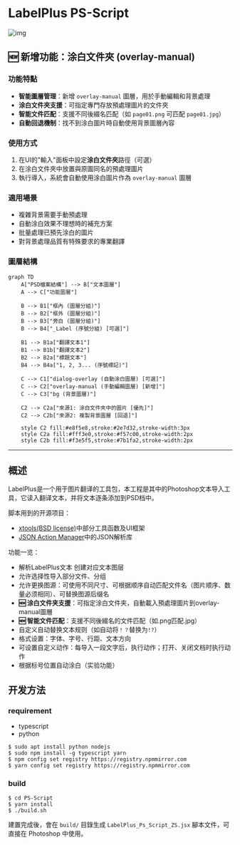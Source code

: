 # LabelPlus PS-Script

![img](pic.jpg)

## 🆕 新增功能：涂白文件夾 (overlay-manual)

### 功能特點
- **智能圖層管理**：新增 `overlay-manual` 圖層，用於手動編輯和背景處理
- **涂白文件夾支援**：可指定專門存放預處理圖片的文件夾
- **智能文件匹配**：支援不同後綴名匹配（如 `page01.png` 可匹配 `page01.jpg`）
- **自動回退機制**：找不到涂白圖片時自動使用背景圖層內容

### 使用方式
1. 在UI的"輸入"面板中設定**涂白文件夾**路徑（可選）
2. 在涂白文件夾中放置與原圖同名的預處理圖片
3. 執行導入，系統會自動使用涂白圖片作為 `overlay-manual` 圖層

### 適用場景
- 複雜背景需要手動預處理
- 自動涂白效果不理想時的補充方案
- 批量處理已預先涂白的圖片
- 對背景處理品質有特殊要求的專業翻譯

### 圖層結構

```mermaid
graph TD
    A["PSD檔案結構"] --> B["文本圖層"]
    A --> C["功能圖層"]
    
    B --> B1["框內 (圖層分組)"]
    B --> B2["框外 (圖層分組)"]
    B --> B3["旁白 (圖層分組)"]
    B --> B4["_Label (序號分組) [可選]"]
    
    B1 --> B1a["翻譯文本1"]
    B1 --> B1b["翻譯文本2"]
    B2 --> B2a["標題文本"]
    B4 --> B4a["1, 2, 3... (序號標記)"]
    
    C --> C1["dialog-overlay (自動涂白圖層) [可選]"]
    C --> C2["overlay-manual (手動編輯圖層) [新增]"]
    C --> C3["bg (背景圖層)"]
    
    C2 --> C2a["來源1: 涂白文件夾中的圖片 [優先]"]
    C2 --> C2b["來源2: 複製背景圖層 [回退]"]
    
    style C2 fill:#e8f5e8,stroke:#2e7d32,stroke-width:3px
    style C2a fill:#fff3e0,stroke:#f57c00,stroke-width:2px
    style C2b fill:#f3e5f5,stroke:#7b1fa2,stroke-width:2px
```

---

## 概述

LabelPlus是一个用于图片翻译的工具包，本工程是其中的Photoshop文本导入工具，它读入翻译文本，并将文本逐条添加到PSD档中。

脚本用到的开源项目：
* [xtools(BSD license)](http://ps-scripts.sourceforge.net/xtools.html)中部分工具函数及UI框架
* [JSON Action Manager](http://www.tonton-pixel.com/json-photoshop-scripting/json-action-manager/index.html)中的JSON解析库

功能一览：

* 解析LabelPlus文本 创建对应文本图层
* 允许选择性导入部分文件、分组
* 允许更换图源：可使用不同尺寸、可根据顺序自动匹配文件名（图片顺序、数量必须相同）、可替换图源后缀名
* **🆕 涂白文件夹支援**：可指定涂白文件夹，自動載入預處理圖片到overlay-manual圖層
* **🆕 智能文件匹配**：支援不同後綴名的文件匹配（如.png匹配.jpg）
* 自定义自动替换文本规则（如自动将`！？`替换为`!?`）
* 格式设置：字体、字号、行距、文本方向
* 可设置自定义动作：每导入一段文字后，执行动作；打开、关闭文档时执行动作
* 根据标号位置自动涂白（实验功能）

## 开发方法

### requirement
* typescript
* python

```
$ sudo apt install python nodejs
$ sudo npm install -g typescript yarn
$ npm config set registry https://registry.npmmirror.com
$ yarn config set registry https://registry.npmmirror.com
```

### build

```
$ cd PS-Script
$ yarn install
$ ./build.sh
```

建置完成後，會在 `build/` 目錄生成 `LabelPlus_Ps_Script_ZS.jsx` 腳本文件，可直接在 Photoshop 中使用。
